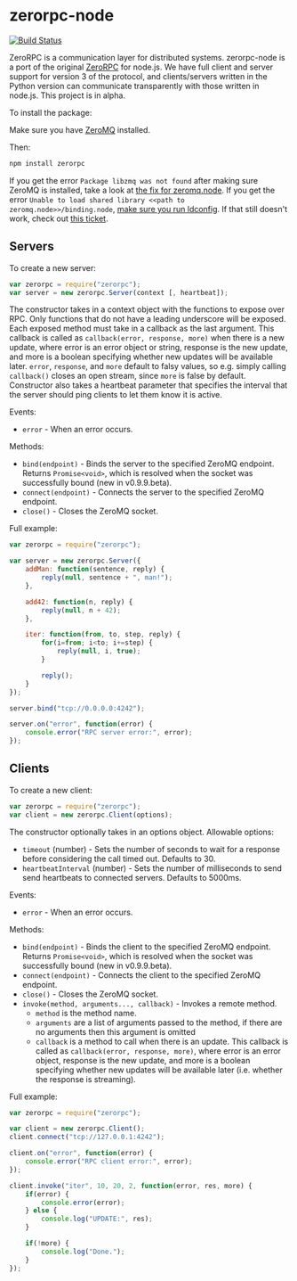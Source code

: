 zerorpc-node
============

[![Build Status](https://travis-ci.org/0rpc/zerorpc-node.svg?branch=master)](https://travis-ci.org/0rpc/zerorpc-node)

ZeroRPC is a communication layer for distributed systems. zerorpc-node is a port of the original [ZeroRPC](https://github.com/0rpc/zerorpc-python) for node.js. We have full client and server support for version 3 of the protocol, and clients/servers written in the Python version can communicate transparently with those written in node.js. This project is in alpha.

To install the package:

Make sure you have [ZeroMQ](https://github.com/zeromq/libzmq) installed.

Then:

```bash
npm install zerorpc
```

If you get the error `Package libzmq was not found` after making sure ZeroMQ is installed, take a look at [the fix for zeromq.node](https://github.com/JustinTulloss/zeromq.node/issues/55). If you get the error `Unable to load shared library <<path to zeromq.node>>/binding.node`, [make sure you run ldconfig](https://github.com/JustinTulloss/zeromq.node/issues/85). If that still doesn't work, check out [this ticket](https://github.com/JustinTulloss/zeromq.node/issues/92).

Servers
-------

To create a new server:

```js
var zerorpc = require("zerorpc");
var server = new zerorpc.Server(context [, heartbeat]);
```

The constructor takes in a context object with the functions to expose
over RPC. Only functions that do not have a leading underscore will be
exposed. Each exposed method must take in a callback as the last
argument. This callback is called as `callback(error, response, more)`
when there is a new update, where error is an error object or string,
response is the new update, and more is a boolean specifying whether new
updates will be available later. `error`, `response`, and `more` default
to falsy values, so e.g. simply calling `callback()` closes an open
stream, since `more` is false by default. Constructor also takes a
heartbeat parameter that specifies the interval that the server should
ping clients to let them know it is active.

Events:

* `error` - When an error occurs.

Methods:

* `bind(endpoint)` - Binds the server to the specified ZeroMQ endpoint.
                     Returns `Promise<void>`, which is resolved when the
                     socket was successfully bound (new in v0.9.9.beta).
* `connect(endpoint)` - Connects the server to the specified ZeroMQ endpoint.
* `close()` - Closes the ZeroMQ socket.

Full example:

```js
var zerorpc = require("zerorpc");

var server = new zerorpc.Server({
    addMan: function(sentence, reply) {
        reply(null, sentence + ", man!");
    },

    add42: function(n, reply) {
        reply(null, n + 42);
    },

    iter: function(from, to, step, reply) {
        for(i=from; i<to; i+=step) {
            reply(null, i, true);
        }

        reply();
    }
});

server.bind("tcp://0.0.0.0:4242");

server.on("error", function(error) {
    console.error("RPC server error:", error);
});
```

Clients
-------

To create a new client:

```js
var zerorpc = require("zerorpc");
var client = new zerorpc.Client(options);
```

The constructor optionally takes in an options object. Allowable options:

* `timeout` (number) - Sets the number of seconds to wait for a response before considering the call timed out. Defaults to 30.
* `heartbeatInterval` (number) - Sets the number of milliseconds to send send heartbeats to connected servers. Defaults to 5000ms.

Events:

* `error` - When an error occurs.

Methods:

* `bind(endpoint)` - Binds the client to the specified ZeroMQ endpoint. Returns
                     `Promise<void>`, which is resolved when the socket was
                     successfully bound (new in v0.9.9.beta).
* `connect(endpoint)` - Connects the client to the specified ZeroMQ endpoint.
* `close()` - Closes the ZeroMQ socket.
* `invoke(method, arguments..., callback)` - Invokes a remote method.
  * `method` is the method name.
  * `arguments` are a list of arguments passed to the method, if there are no arguments then this argument is omitted
  * `callback` is a method to call when there is an update. This callback is called as `callback(error, response, more)`, where error is an error object, response is the new update, and more is a boolean specifying whether new updates will be available later (i.e. whether the response is streaming).

Full example:

```js
var zerorpc = require("zerorpc");

var client = new zerorpc.Client();
client.connect("tcp://127.0.0.1:4242");

client.on("error", function(error) {
    console.error("RPC client error:", error);
});

client.invoke("iter", 10, 20, 2, function(error, res, more) {
    if(error) {
        console.error(error);
    } else {
        console.log("UPDATE:", res);
    }

    if(!more) {
        console.log("Done.");
    }
});
```
